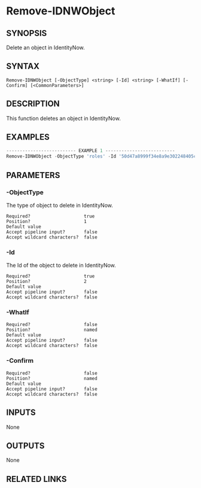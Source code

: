 # Remove-IDNWObject

## SYNOPSIS
Delete an object in IdentityNow.

## SYNTAX
```
Remove-IDNWObject [-ObjectType] <string> [-Id] <string> [-WhatIf] [-Confirm] [<CommonParameters>]
```

## DESCRIPTION
This function deletes an object in IdentityNow.

## EXAMPLES
```powershell
-------------------------- EXAMPLE 1 --------------------------
Remove-IDNWObject -ObjectType 'roles' -Id '50d47a8999f34e8a9e302248405ccfe8'

```

## PARAMETERS
### -ObjectType <String>
The type of object to delete in IdentityNow.
```
Required?                    true
Position?                    1
Default value                
Accept pipeline input?       false
Accept wildcard characters?  false
```
### -Id <String>
The Id of the object to delete in IdentityNow.
```
Required?                    true
Position?                    2
Default value                
Accept pipeline input?       false
Accept wildcard characters?  false
```
### -WhatIf <SwitchParameter>

```
Required?                    false
Position?                    named
Default value                
Accept pipeline input?       false
Accept wildcard characters?  false
```
### -Confirm <SwitchParameter>

```
Required?                    false
Position?                    named
Default value                
Accept pipeline input?       false
Accept wildcard characters?  false
```


## INPUTS
None

## OUTPUTS
None

## RELATED LINKS

